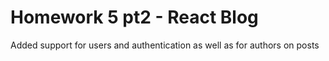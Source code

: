 # Homework 5 pt2 - React Blog  
Added support for users and authentication as well as for authors on posts

